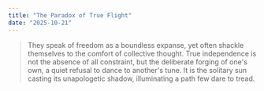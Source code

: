 ```yaml
---
title: "The Paradox of True Flight"
date: "2025-10-21"
---
```


> They speak of freedom as a boundless expanse, yet often shackle themselves to the comfort of collective thought. True independence is not the absence of all constraint, but the deliberate forging of one's own, a quiet refusal to dance to another's tune. It is the solitary sun casting its unapologetic shadow, illuminating a path few dare to tread.
